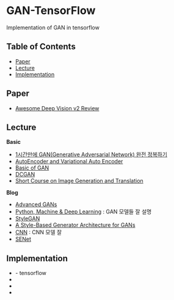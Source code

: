 # GAN-TensorFlow
Implementation of GAN in tensorflow 


## Table of Contents
- [Paper](#Paper)
- [Lecture](#Lecture) 
- [Implementation](#Implementation)


## Paper
  - [Awesome Deep Vision v2 Review](https://eungbean.github.io/2019/02/15/awesome-deep-vision/)


## Lecture
**Basic**
 - [1시간만에 GAN(Generative Adversarial Network) 완전 정복하기](https://www.youtube.com/watch?v=odpjk7_tGY0)
 - [AutoEncoder and Variational Auto Encoder](https://www.youtube.com/watch?v=54hyK1J4wTc&list=PLSAJwo7mw8jn8iaXwT4MqLbZnS-LJwnBd&index=31)
 - [Basic of GAN](https://www.youtube.com/watch?v=LeMnE1TIil4&list=PLSAJwo7mw8jn8iaXwT4MqLbZnS-LJwnBd&index=32) 
 - [DCGAN](https://www.youtube.com/watch?v=JOjMk-E1CnQ&list=PLSAJwo7mw8jn8iaXwT4MqLbZnS-LJwnBd&index=33) 
 - [Short Course on Image Generation and Translation](https://www.youtube.com/watch?v=SycbgluGH8A&list=PLep-kTP3NkcNbPLz7BxySgcMkd_ufletH)
 
 **Blog**
  - [Advanced GANs](https://ratsgo.github.io/generative%20model/2017/12/21/gans/)
  - [Python, Machine & Deep Learning](https://greeksharifa.github.io/blog/tags/) : GAN 모델들 잘 설명
  - [StyleGAN](https://blog.lunit.io/2019/02/25/a-style-based-generator-architecture-for-generative-adversarial-networks/)
  - [A Style-Based Generator Architecture for GANs](https://jayhey.github.io/deep%20learning/2019/01/14/style_based_GAN_1/)
  - [CNN](https://cding.tistory.com/5) : CNN 모델 잘 
  - [SENet](https://jayhey.github.io/deep%20learning/2018/07/18/SENet/)
  
## Implementation
- []() - tensorflow
-
-
-
